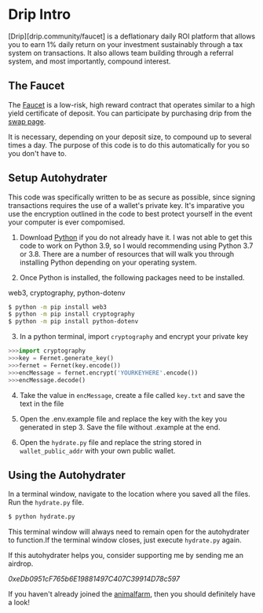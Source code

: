 # Drip Intro

[Drip][drip.community/faucet] is a deflationary daily ROI platform that allows
you to earn 1% daily return on your investment sustainably through a tax system
on transactions. It also allows team building through a referral system, and most
importantly, compound interest. 


## The Faucet

The [Faucet](drip.community/faucet) is a low-risk, high reward contract that operates similar to a high yield 
certificate of deposit. You can participate by purchasing drip from the [swap page](drip.community/fountain).

It is necessary, depending on your deposit size, to compound up to several times a day. The purpose of this code
is to do this automatically for you so you don't have to. 

## Setup Autohydrater

This code was specifically written to be as secure as possible, since signing transactions requires the use of
a wallet's private key. It's imparative you use the encryption outlined in the code to best protect yourself
in the event your computer is ever compomised. 

1. Download [Python](https://www.python.org/downloads/) if you do not already have it. I was not able to get this code
to work on Python 3.9, so I would recommending using Python 3.7 or 3.8. There are a number of resources that will walk 
you through installing Python depending on your operating system.

2. Once Python is installed, the following packages need to be installed.

web3, cryptography, python-dotenv
 
```bash
$ python -m pip install web3
$ python -m pip install cryptography
$ python -m pip install python-dotenv
```

3. In a python terminal, import `cryptography` and encrypt your private key

```py
>>>import cryptography
>>>key = Fernet.generate_key()
>>>fernet = Fernet(key.encode())
>>>encMessage = fernet.encrypt('YOURKEYHERE'.encode())
>>>encMessage.decode()
```

4. Take the value in `encMessage`, create a file called `key.txt` and save the text in the file 

5. Open the .env.example file and replace the key with the key you generated in step 3. Save the file without .example at the end. 

6. Open the `hydrate.py` file and replace the string stored in `wallet_public_addr` with your own public wallet.

## Using the Autohydrater

In a terminal window, navigate to the location where you saved all the files. Run the `hydrate.py` file.

```bash
$ python hydrate.py
```

This terminal window will always need to remain open for the autohydrater to function.If the terminal window closes, just execute
`hydrate.py` again.

If this autohydrater helps you, consider supporting me by sending me an airdrop. 

*0xeDb0951cF765b6E19881497C407C39914D78c597*

If you haven't already joined the [animalfarm](https://theanimalfarm/referrals/0xeDb0951cF765b6E19881497C407C39914D78c597), then you should definitely have a look!